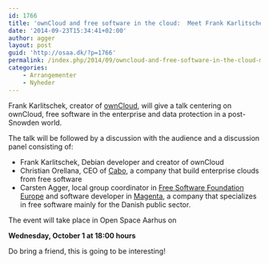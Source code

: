 ```yaml
---
id: 1766
title: 'ownCloud and free software in the cloud:  Meet Frank Karlitschek on October 1'
date: '2014-09-23T15:34:41+02:00'
author: agger
layout: post
guid: 'http://osaa.dk/?p=1766'
permalink: /index.php/2014/09/owncloud-and-free-software-in-the-cloud-meet-frank-karlitchek-on-october-1/
categories:
    - Arrangementer
    - Nyheder
---
```


Frank Karlitschek, creator of [ownCloud](http://owncloud.org/), will give a talk centering on ownCloud, free software in the enterprise and data protection in a post-Snowden world.

The talk will be followed by a discussion with the audience and a discussion panel consisting of:

- Frank Karlitschek, Debian developer and creator of ownCloud
- Christian Orellana, CEO of [Cabo](http://cabo.dk/), a company that build enterprise clouds from free software
- Carsten Agger, local group coordinator in [Free Software Foundation Europe](http://fsfe.org/) and software developer in [Magenta](http://magenta.dk), a company that specializes in free software mainly for the Danish public sector.

The event will take place in Open Space Aarhus on

**Wednesday, October 1 at 18:00 hours**

Do bring a friend, this is going to be interesting!